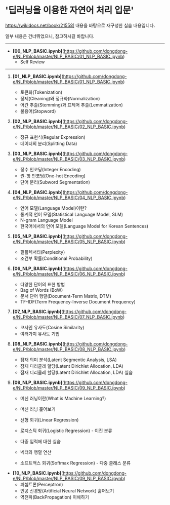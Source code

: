 # **'딥러닝을 이용한 자연어 처리 입문'**

https://wikidocs.net/book/2155의 내용을 바탕으로 재구성한 실습 내용입니다.

일부 내용은 건너뛰었으니, 참고하시길 바랍니다.

---

* **[00_NLP_BASIC.ipynb]**(https://github.com/dongdong-e/NLP/blob/master/NLP_BASIC/01_NLP_BASIC.ipynb)
  * Self Review

---

1. **[01_NLP_BASIC.ipynb]**(https://github.com/dongdong-e/NLP/blob/master/NLP_BASIC/01_NLP_BASIC.ipynb)

   * 토큰화(Tokenization)
   * 정제(Cleaning)와 정규화(Normalization)
   * 어간 추출(Stemming)과 표제어 추출(Lemmatization)
   * 불용어(Stopword)

   

2. **[02_NLP_BASIC.ipynb]**(https://github.com/dongdong-e/NLP/blob/master/NLP_BASIC/02_NLP_BASIC.ipynb)

   * 정규 표현식(Regular Expression)
   * 데이터의 분리(Splitting Data)




2. **[03_NLP_BASIC.ipynb]**(https://github.com/dongdong-e/NLP/blob/master/NLP_BASIC/03_NLP_BASIC.ipynb)

   * 정수 인코딩(Integer Encoding)
   * 원-핫 인코딩(One-hot Encoding)
   * 단어 분리(Subword Segmentation)

   

3. **[04_NLP_BASIC.ipynb]**(https://github.com/dongdong-e/NLP/blob/master/NLP_BASIC/04_NLP_BASIC.ipynb)

   * 언어 모델(Language Model)이란?
   * 통계적 언어 모델(Statistical Language Model, SLM)
   * N-gram Language Model
   * 한국어에서의 언어 모델(Language Model for Korean Sentences)

   

4. **[05_NLP_BASIC.ipynb]**(https://github.com/dongdong-e/NLP/blob/master/NLP_BASIC/05_NLP_BASIC.ipynb)

   - 펄플렉서티(Perplexity)
   - 조건부 확률(Conditional Probability)

   

5. **[06_NLP_BASIC.ipynb]**(https://github.com/dongdong-e/NLP/blob/master/NLP_BASIC/06_NLP_BASIC.ipynb)

   * 다양한 단어의 표현 방법
   * Bag of Words (BoW)
   * 문서 단어 행렬(Document-Term Matrix, DTM)
   * TF-IDF(Term Frequency-Inverse Document Frequency)



7. **[07_NLP_BASIC.ipynb]**(https://github.com/dongdong-e/NLP/blob/master/NLP_BASIC/07_NLP_BASIC.ipynb)
   
   - 코사인 유사도(Cosine Similarity)
   - 여러가지 유사도 기법
   
   
   
2. **[08_NLP_BASIC.ipynb]**(https://github.com/dongdong-e/NLP/blob/master/NLP_BASIC/08_NLP_BASIC.ipynb)

   - 잠재 의미 분석(Latent Segmentic Analysis, LSA)
   - 잠재 디리클레 할당(Latent Dirichlet Allocation, LDA)
   - 잠재 디리클레 할당(Latent Dirichlet Allocation, LDA) 실습

   

3. **[09_NLP_BASIC.ipynb]**(https://github.com/dongdong-e/NLP/blob/master/NLP_BASIC/09_NLP_BASIC.ipynb)
   
   - 머신 러닝이란(What is Machine Learning?)
   
   - 머신 러닝 훑어보기
   
   - 선형 회귀(Linear Regression)
   
   - 로지스틱 회귀(Logistic Regression) - 이진 분류
   
   - 다중 입력에 대한 실습
   
   - 벡터와 행렬 연산
   
   - 소프트맥스 회귀(Softmax Regression) - 다중 클래스 분류
   
     

* **[10_NLP_BASIC.ipynb]**(https://github.com/dongdong-e/NLP/blob/master/NLP_BASIC/09_NLP_BASIC.ipynb)
  * 퍼셉트론(Perceptron)
  * 인공 신경망(Artificial Neural Network) 훑어보기
  * 역전파(BackPropagation)  이해하기